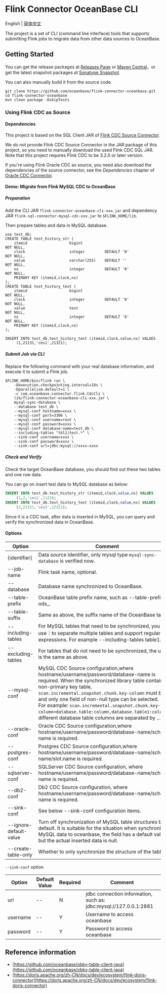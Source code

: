 # Flink Connector OceanBase CLI

English | [简体中文](flink-connector-oceanbase-cli_cn.md)

The project is a set of CLI (command line interface) tools that supports submitting Flink jobs to migrate data from other data sources to OceanBase.

## Getting Started

You can get the release packages at [Releases Page](https://github.com/oceanbase/flink-connector-oceanbase/releases) or [Maven Central](https://central.sonatype.com/artifact/com.oceanbase/flink-connector-oceanbase-cli)，or get the latest snapshot packages at [Sonatype Snapshot](https://s01.oss.sonatype.org/content/repositories/snapshots/com/oceanbase/flink-connector-oceanbase-cli).

You can also manually build it from the source code.

```shell
git clone https://github.com/oceanbase/flink-connector-oceanbase.git
cd flink-connector-oceanbase
mvn clean package -DskipTests
```

### Using Flink CDC as Source

#### Dependencies

This project is based on the SQL Client JAR of [Flink CDC Source Connector](https://nightlies.apache.org/flink/flink-cdc-docs-master/docs/connectors/flink-sources/overview/).

We do not provide Flink CDC Source Connector in the JAR package of this project, so you need to manually download the used Flink CDC SQL JAR. Note that this project requires Flink CDC to be 3.2.0 or later version.

If you're using Flink Oracle CDC as source, you need also download the dependencies of the source connector, see the *Dependencies* chapter of [Oracle CDC Connector](https://nightlies.apache.org/flink/flink-cdc-docs-master/docs/connectors/flink-sources/oracle-cdc/#sql-client-jar).

#### Demo: Migrate from Flink MySQL CDC to OceanBase

##### Preparation

Add the CLI JAR `flink-connector-oceanbase-cli-xxx.jar` and dependency JAR `flink-sql-connector-mysql-cdc-xxx.jar` to `$FLINK_HOME/lib`.

Then prepare tables and data in MySQL database.

```mysql
use test_db;
CREATE TABLE test_history_str (
	itemid                   bigint                                    NOT NULL,
	clock                    integer         DEFAULT '0'               NOT NULL,
	value                    varchar(255)    DEFAULT ''                NOT NULL,
	ns                       integer         DEFAULT '0'               NOT NULL,
	PRIMARY KEY (itemid,clock,ns)
);
CREATE TABLE test_history_text (
	itemid                   bigint                                    NOT NULL,
	clock                    integer         DEFAULT '0'               NOT NULL,
	value                    text                                      NOT NULL,
	ns                       integer         DEFAULT '0'               NOT NULL,
	PRIMARY KEY (itemid,clock,ns)
);

INSERT INTO test_db.test_history_text (itemid,clock,value,ns) VALUES
	 (1,21131,'ces1',21321);
```

##### Submit Job via CLI

Replace the following command with your real database information, and execute it to submit a Flink job.

```shell
$FLINK_HOME/bin/flink run \
    -Dexecution.checkpointing.interval=10s \
    -Dparallelism.default=1 \
    -c com.oceanbase.connector.flink.CdcCli \
    lib/flink-connector-oceanbase-cli-xxx.jar \
    mysql-sync-database \
    --database test_db \
    --mysql-conf hostname=xxxx \
    --mysql-conf port=3306 \
    --mysql-conf username=root \
    --mysql-conf password=xxxx \
    --mysql-conf database-name=test_db \
    --including-tables "tbl1|test.*" \
    --sink-conf username=xxxx \
    --sink-conf password=xxxx \
    --sink-conf url=jdbc:mysql://xxxx:xxxx
```

##### Check and Verify

Check the target OceanBase database, you should find out these two tables and one row data.

You can go on insert test data to MySQL database as below:

```sql
INSERT INTO test_db.test_history_str (itemid,clock,value,ns) VALUES
	 (1,2,'ces1',1123);
INSERT INTO test_db.test_history_text (itemid,clock,value,ns) VALUES
	 (2,21321,'ces2',12321);
```

Since it is a CDC task, after data is inserted in MySQL, you can query and verify the synchronized data in OceanBase.

#### Options

|         Option         |                                                                                                                                                                                                                        Comment                                                                                                                                                                                                                        |
|------------------------|-------------------------------------------------------------------------------------------------------------------------------------------------------------------------------------------------------------------------------------------------------------------------------------------------------------------------------------------------------------------------------------------------------------------------------------------------------|
| {identifier}           | Data source identifier, only mysql type `mysql-sync-database` is verified now.                                                                                                                                                                                                                                                                                                                                                                        |
| --job-name             | Flink task name, optional.                                                                                                                                                                                                                                                                                                                                                                                                                            |
| --database             | Database name synchronized to OceanBase.                                                                                                                                                                                                                                                                                                                                                                                                              |
| --table-prefix         | OceanBase table prefix name, such as --table-prefix ods_.                                                                                                                                                                                                                                                                                                                                                                                             |
| --table-suffix         | Same as above, the suffix name of the OceanBase table.                                                                                                                                                                                                                                                                                                                                                                                                |
| --including-tables     | For MySQL tables that need to be synchronized, you can use｜to separate multiple tables and support regular expressions. For example --including-tables table1.                                                                                                                                                                                                                                                                                        |
| --excluding-tables     | For tables that do not need to be synchronized, the usage is the same as above.                                                                                                                                                                                                                                                                                                                                                                       |
| --mysql-conf           | MySQL CDC Source configuration,where hostname/username/password/database-name is required. When the synchronized library table contains a non-primary key table, `scan.incremental.snapshot.chunk.key-column` must be set, and only one field of non-null type can be selected.<br/>For example: `scan.incremental.snapshot.chunk.key-column=database.table:column,database.table1:column...`, different database table columns are separated by `,`. |
| --oracle-conf          | Oracle CDC Source configuration,where hostname/username/password/database-name/schema-name is required.                                                                                                                                                                                                                                                                                                                                               |
| --postgres-conf        | Postgres CDC Source configuration,where hostname/username/password/database-name/schema-name/slot.name is required.                                                                                                                                                                                                                                                                                                                                   |
| --sqlserver-conf       | SQLServer CDC Source configuration,  where hostname/username/password/database-name/schema-name is required.                                                                                                                                                                                                                                                                                                                                          |
| --db2-conf             | Db2 CDC Source configuration,  where hostname/username/password/database-name/schema-name is required.                                                                                                                                                                                                                                                                                                                                                |
| --sink-conf            | See below --sink-conf configuration items.                                                                                                                                                                                                                                                                                                                                                                                                            |
| --ignore-default-value | Turn off synchronization of MySQL table structures by default. It is suitable for the situation when synchronizing MySQL data to oceanbase, the field has a default value, but the actual inserted data is null.                                                                                                                                                                                                                                      |
| --create-table-only    | Whether to only synchronize the structure of the table.                                                                                                                                                                                                                                                                                                                                                                                               |

`--sink-conf` option

|  Option  | Default Value | Required |                              Comment                              |
|----------|---------------|----------|-------------------------------------------------------------------|
| url      | --            | N        | jdbc connection information, such as: jdbc:mysql://127.0.0.1:2881 |
| username | --            | Y        | Username to access oceanbase                                      |
| password | --            | Y        | Password to access oceanbase                                      |

## Reference information

- [https://github.com/oceanbase/obkv-table-client-java](https://github.com/oceanbase/obkv-table-client-java)
- [https://doris.apache.org/zh-CN/docs/dev/ecosystem/flink-doris-connector](https://doris.apache.org/zh-CN/docs/dev/ecosystem/flink-doris-connector)

